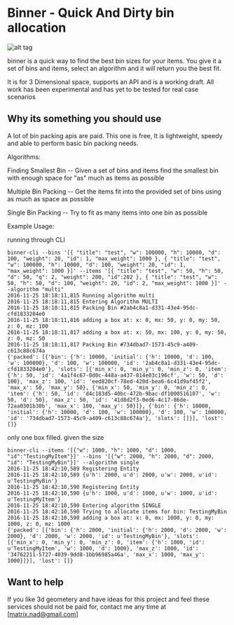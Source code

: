 Binner - Quick And Dirty bin allocation
==========================================================
![alt tag](http://infinitet3ch.com/img/binner-pic-1.png)

binner is a quick way to find the best bin sizes for
your items. You give it a set of bins and items, select
an algorithm and it will return you the best fit.

It is for 3 Dimensional space, supports an API
and is a working draft. All work has been experimental 
and has yet to be tested for real case scenarios

Why its something you should use
-------------------------------------------------------

A lot of bin packing apis are paid. This one is free,
It is lightweight, speedy and able to perform basic
bin packing needs.

Algorithms:

Finding Smallest Bin -- Given a set of bins and items
find the smallest bin with enough space for "as" much 
as items as possible

Multiple Bin Packing -- Get the items fit into the provided
set of bins using as much as space as possible 

Single Bin Packing -- Try to fit as many items into one bin as
possible


Example Usage:

running through CLI

```
binner-cli --bins '[{ "title": "test", "w": 100000, "h": 10000, "d": 100, "weight": 20, "id": 1, "max_weight": 1000 }, { "title": "test", "w": 100000, "h": 10000, "d": 100, "weight": 20, "id": 1, "max_weight": 1000 }]' --items '[{ "title": "test", "w": 50, "h": 50, "d": 50, "q": 2, "weight": 200, "id":202 }, { "title": "test", "w": 50, "h": 50, "d": 100, "weight": 20, "id": 2, "max_weight": 1000 }]' --algorithm "multi"
2016-11-25 18:18:11,815 Running algorithm multi
2016-11-25 18:18:11,815 Entering Algorithm MULTI
2016-11-25 18:18:11,815 Packing Bin #2ab4c8a1-d331-43e4-95dc-cfd1833204e0
2016-11-25 18:18:11,816 adding a box at: x: 0, mx: 50, y: 0, my: 50, z: 0, mz: 100
2016-11-25 18:18:11,817 adding a box at: x: 50, mx: 100, y: 0, my: 50, z: 0, mz: 50
2016-11-25 18:18:11,817 Packing Bin #734dbad7-1573-45c9-a409-c613c88c674a
{'packed': [{'bin': {'h': 10000, 'initial': {'h': 10000, 'd': 100, 'w': 100000}, 'd': 100, 'w': 100000, 'id': '2ab4c8a1-d331-43e4-95dc-cfd1833204e0'}, 'slots': [{'min_x': 0, 'min_y': 0, 'min_z': 0, 'item': {'h': 50, 'id': '4a1f4c67-0d0c-448a-a437-814e03c196cf', 'w': 50, 'd': 100}, 'max_z': 100, 'id': 'eed820cf-78ed-420d-bea6-6c41d9af45f2', 'max_x': 50, 'max_y': 50}, {'min_x': 50, 'min_y': 0, 'min_z': 0, 'item': {'h': 50, 'id': 'd4c183d5-40bc-472b-9bac-df1000516107', 'w': 50, 'd': 50}, 'max_z': 50, 'id': '41d8d2f3-0ed6-4c17-86de-72aa0301b30b', 'max_x': 100, 'max_y': 50}]}, {'bin': {'h': 10000, 'initial': {'h': 10000, 'd': 100, 'w': 100000}, 'd': 100, 'w': 100000, 'id': '734dbad7-1573-45c9-a409-c613c88c674a'}, 'slots': []}], 'lost': []}
````

	
only one box filled. given the size

```
binner-cli --items '[{"w": 1000, "h": 1000, "d": 1000, "id":"TestingMyItem"}]' --bins '[{"w": 2000, "h": 2000, "d": 2000, "id": "TestingMyBin"}]' --algorithm single
2016-11-25 18:42:10,589 Registering Entity
2016-11-25 18:42:10,589 {u'h': 2000, u'd': 2000, u'w': 2000, u'id': u'TestingMyBin'}
2016-11-25 18:42:10,590 Registering Entity
2016-11-25 18:42:10,590 {u'h': 1000, u'd': 1000, u'w': 1000, u'id': u'TestingMyItem'}
2016-11-25 18:42:10,590 Entering algorithm SINGLE
2016-11-25 18:42:10,590 Trying to allocate items for bin: TestingMyBin
2016-11-25 18:42:10,590 adding a box at: x: 0, mx: 1000, y: 0, my: 1000, z: 0, mz: 1000
{'packed': [{'bin': {'h': 2000, 'initial': {'h': 2000, 'd': 2000, 'w': 2000}, 'd': 2000, 'w': 2000, 'id': u'TestingMyBin'}, 'slots': [{'min_x': 0, 'min_y': 0, 'min_z': 0, 'item': {'h': 1000, 'id': u'TestingMyItem', 'w': 1000, 'd': 1000}, 'max_z': 1000, 'id': '34762211-5727-4039-9dd8-1bb96985a46a', 'max_x': 1000, 'max_y': 1000}]}], 'lost': []}

```


Want to help
-------------------------------------------------------------------

If you like 3d geometery and have ideas for this project and feel
these services should not be paid for, contact me any time at [matrix.nad@gmail.com]
